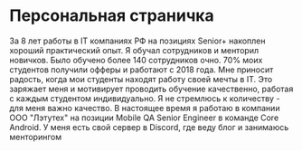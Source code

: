 # Персональная страничка

За 8 лет работы в IT компаниях РФ на позициях Senior+ накоплен хороший практический опыт. Я обучал сотрудников и менторил новичков. Было обучено более 140 сотрудников очно. 70% моих студентов получили офферы и работают с 2018 года.
Мне приносит радость, когда мои студенты находят работу своей мечты в IT. Это заряжает меня и мотивирует проводить обучение качественно, работая с каждым студентом индивидуально. Я не стремлюсь к количеству - для меня важно качество.
В настоящее время я работаю в компании ООО "Лэтутех" на позиции Mobile QA Senior Engineer в команде Core Android. У меня есть свой сервер в Discord, где веду блог и занимаюсь менторингом
